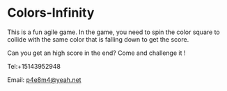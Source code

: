 # Colors-Infinity

This is a fun agile game. In the game, you need to spin the color square to collide with the same color that is falling down to get the score. 

Can you get an high score in the end? Come and challenge it !

Tel:+15143952948

Email: p4e8m4@yeah.net
